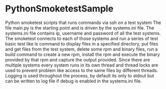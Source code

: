 # PythonSmoketestSample
Python smoketest scripts that runs commands via ssh on a test system
The file main.py is the starting point and is driven by the systems.ini file.
The systems.ini file contains ip, username and password of all the test systems.
The smoketest connects to each of those systems and run a series of test basic test like ls command to display files in a specified directory, put files and get files from the test system, delete some rpm and binary files, run a build command to create a new rpm, install the rpm and execute the binary provided by that rpm and capture the output provided.
Since there are multiple systems every system runs in its own thread and thread locks are used to prevent problem like access to the same files by different threads. Logging is used throughout the process, by default its only to stdout but can be written to log file if debug is enabled in the systems.ini file.
